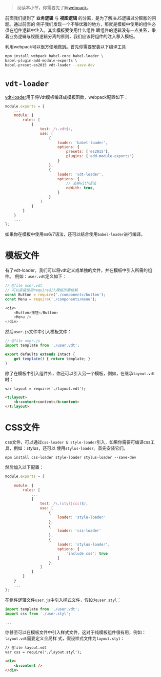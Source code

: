 > 阅读本小节，你需要先了解[webpack][2]。

前面我们提到了 __业务逻辑__ 与 __视图逻辑__ 的分离，是为了解决JS逻辑过分膨胀的问题。通过前面的
例子我们发现一个不够优雅的地方，那就是模板中使用的组件必须在组件逻辑中注入。其实模板要使用什么组件
跟组件的逻辑没有一点关系，秉着业务逻辑与视图逻辑分离的原则，我们应该将组件的注入移入模板。

利用webpack可以很方便地做到。首先你需要安装以下编译工具

```bash
npm install webpack babel-core babel-loader \
babel-plugin-add-module-exports \
babel-preset-es2015 vdt-loader --save-dev
```


# `vdt-loader`

[vdt-loader][1]用于将Vdt模板编译成模板函数，webpack配置如下：

```js
module.exports = {
    ...
    module: {
        rules: [
            {
                test: /\.vdt$/,
                use: [
                    {
                        loader: 'babel-loader',
                        options: {
                            presets: ['es2015'],
                            plugins: ['add-module-exports']
                        }
                    },
                    {
                        loader: 'vdt-loader',
                        options: {
                            // 去掉with语法
                            noWith: true,
                        }
                    }
                ]
            }
        ]
    }
    ...
};
```

如果你在模板中使用es6/7语法，还可以结合使用`babel-loader`进行编译。

# 模板文件

有了vdt-loader，我们可以将vdt定义成单独的文件，并在模板中引入所需的组件。
例如：`user.vdt`定义如下：

```js
// @file user.vdt
// 可以直接使用require引入模板所需依赖
const Button = require('./components/button');
const Menu = require('./components/menu');

<div>
    <Button>按钮</Button>
    <Menu />
</div>
```

然后`user.js`文件中引入模板文件：

```js
// @file user.js
import template from './user.vdt';

export defaults extends Intact {
    get template() { return template; }
}
```

除了在模板中引入组件外，你还可以引入另一个模板，例如，在继承`layout.vdt`时：

```html
var layout = require('./layout.vdt');

<t:layout>
    <b:content>content</b:content>
</t:layout>
```

# CSS文件

css文件，可以通过`css-loader & style-loader`引入，如果你需要可编译css工具，例如：stylus，还可以
使用`stylus-loader`。首先安装它们。

```shell
npm install css-loader style-loader stylus-loader --save-dev
```

然后加入以下配置：

```js
module.exports = {
    ...
    module: {
        rules: [
            ...
            {
                test: /\.(styl|css)$/,
                use: [
                    {
                        loader: 'style-loader'
                    },
                    {
                        loader: 'css-loader'
                    },
                    {
                        loader: 'stylus-loader',
                        options: {
                            'include css': true
                        }
                    },
                ]
            }
        ]
    }
    ...
};
```

在组件逻辑文件`user.js`中引入样式文件，假设为`user.styl`：

```js
import template from './user.vdt';
import css from './user.styl';

...

```

你甚至可以在模板文件中引入样式文件，这对于纯模板组件很有用，例如：`layout.vdt`需要定义全局样
式，假设样式文件为`layout.styl`：

```html
// @file layout.vdt
var css = require('./layout.styl');

<div>
    <b:content />
</div>
```


[1]: https://github.com/Javey/vdt-loader
[2]: https://webpack.js.org/
